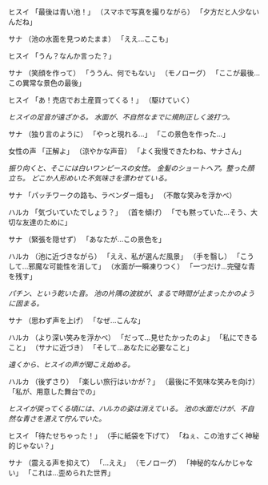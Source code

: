 ヒスイ
「最後は青い池！」
（スマホで写真を撮りながら）
「夕方だと人少ないんだね」

サナ
（池の水面を見つめたまま）
「ええ...ここも」

ヒスイ
「うん？なんか言った？」

サナ
（笑顔を作って）
「ううん、何でもない」
（モノローグ）
「ここが最後...この異常な景色の最後」

ヒスイ
「あ！売店でお土産買ってくる！」
（駆けていく）

*ヒスイの足音が遠ざかる。*
*水面が、不自然なまでに規則正しく波打つ。*

サナ
（独り言のように）
「やっと現れる...」
「この景色を作った...」

女性の声
「正解よ」
（涼やかな声音）
「よく我慢できたわね、サナさん」

*振り向くと、そこには白いワンピースの女性。*
*金髪のショートヘア。整った顔立ち。*
*どこか人形めいた不気味さを漂わせている。*

サナ
「パッチワークの路も、ラベンダー畑も」
（不敵な笑みを浮かべ）

ハルカ
「気づいていたでしょう？」
（首を傾げ）
「でも黙っていた...そう、大切な友達のために」

サナ
（緊張を隠せず）
「あなたが...この景色を」

ハルカ
（池に近づきながら）
「ええ、私が選んだ風景」
（手を翳し）
「こうして...邪魔な可能性を消して」
（水面が一瞬凍りつく）
「一つだけ...完璧な青を残す」

*パチン、という乾いた音。*
*池の片隅の波紋が、まるで時間が止まったかのように固まる。*

サナ
（思わず声を上げ）
「なぜ...こんな」

ハルカ
（より深い笑みを浮かべ）
「だって...見せたかったのよ」
「私にできること」
（サナに近づき）
「そして...あなたに必要なこと」

*遠くから、ヒスイの声が聞こえ始める。*

ハルカ
（後ずさり）
「楽しい旅行はいかが？」
（最後に不気味な笑みを向け）
「私が、用意した舞台での」

*ヒスイが戻ってくる頃には、ハルカの姿は消えている。*
*池の水面だけが、不自然な青さを湛えて佇んでいた。*

ヒスイ
「待たせちゃった！」
（手に紙袋を下げて）
「ねぇ、この池すごく神秘的じゃない？」

サナ
（震える声を抑えて）
「...ええ」
（モノローグ）
「神秘的なんかじゃない」
「これは...歪められた世界」